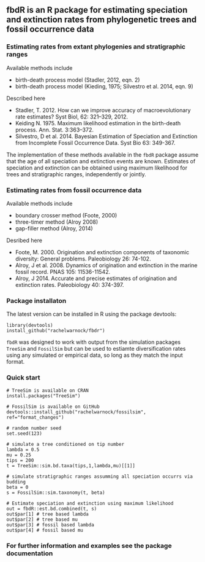 ## fbdR is an R package for estimating speciation and extinction rates from phylogenetic trees and fossil occurrence data

### Estimating rates from extant phylogenies and stratigraphic ranges

Available methods include

* birth-death process model (Stadler, 2012, eqn. 2) 
* birth-death process model (Kieding, 1975; Silvestro et al. 2014, eqn. 9)

Described here

* Stadler, T. 2012. How can we improve accuracy of macroevolutionary rate estimates? Syst Biol, 62: 321–329, 2012.
* Keiding N. 1975. Maximum likelihood estimation in the birth-death process. Ann. Stat. 3:363–372.
* Silvestro, D et al. 2014. Bayesian Estimation of Speciation and Extinction from Incomplete Fossil Occurrence Data. Syst Bio 63: 349-367.

The implementation of these methods available in the `fbdR` package assume that the age of all speciation and extinction events are known. Estimates of speciation and extinction can be obtained using maximum likelihood for trees and stratigraphic ranges, independently or jointly.

### Estimating rates from fossil occurrence data

Available methods include

* boundary crosser method (Foote, 2000)
* three-timer method (Alroy 2008)
* gap-filler method (Alroy, 2014)

Desribed here 

* Foote, M. 2000. Origination and extinction components of taxonomic diversity: General problems. Paleobiology 26: 74-102.
* Alroy, J et al. 2008. Dynamics of origination and extinction in the marine fossil record. PNAS 105: 11536-11542. 
* Alroy, J 2014. Accurate and precise estimates of origination and extinction rates. Paleobiology 40: 374-397.

### Package installaton

The latest version can be installed in R using the package devtools:

    library(devtools)
    install_github("rachelwarnock/fbdr")

`fbdR` was designed to work with output from the simulation packages `TreeSim` and `FossilSim` but can be used to estiamte diversification rates using any simulated or empirical data, so long as they match the input format.

### Quick start

	# TreeSim is available on CRAN
    install.packages("TreeSim")
	 
    # FossilSim is available on GitHub
    devtools::install_github("rachelwarnock/fossilsim", ref="format_changes")
    
    # random number seed
    set.seed(123)

    # simulate a tree conditioned on tip number
    lambda = 0.5
    mu = 0.25
    tips = 200
    t = TreeSim::sim.bd.taxa(tips,1,lambda,mu)[[1]]
    
    # simulate stratigraphic ranges assumming all speciation occurrs via budding
    beta = 0
    s = FossilSim::sim.taxonomy(t, beta)
    
    # Estimate speciation and extinction using maximum likelihood 
    out = fbdR::est.bd.combined(t, s)
    out$par[1] # tree based lambda
    out$par[2] # tree based mu
    out$par[3] # fossil based lambda
    out$par[4] # fossil based mu
    
### For further information and examples see the package documentation